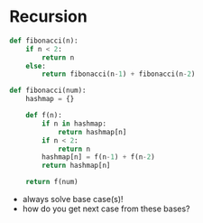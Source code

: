 Recursion
=========

```python
def fibonacci(n):
    if n < 2:
        return n
    else:
        return fibonacci(n-1) + fibonacci(n-2)
```

```python
def fibonacci(num):
    hashmap = {}

    def f(n):
        if n in hashmap:
            return hashmap[n]
        if n < 2:
            return n
        hashmap[n] = f(n-1) + f(n-2)
        return hashmap[n]

    return f(num)
```

- always solve base case(s)!
- how do you get next case from these bases?